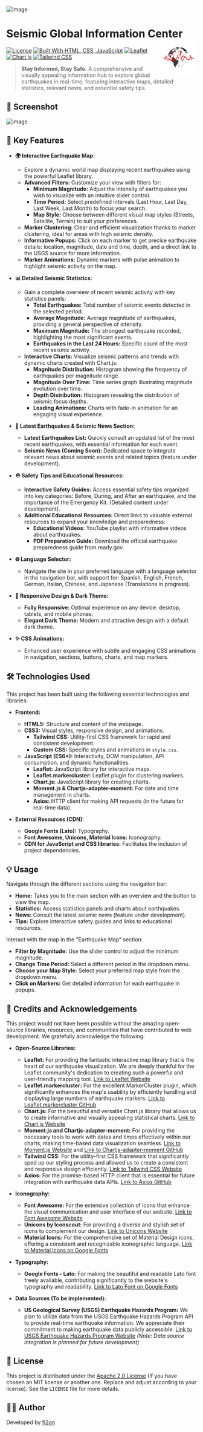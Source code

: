 ![image](https://github.com/user-attachments/assets/f80faa7b-1b2f-4d2e-82ad-7c84dc1b7236)

# Seismic Global Information Center <img src="img/favicon.png" width="95" height="95" align="right" />

[![License](https://img.shields.io/badge/License-Apache-red.svg)](LICENSE)  [![Built With HTML, CSS, JavaScript](https://img.shields.io/badge/Built%20with-HTML%20%7C%20CSS%20%7C%20JavaScript-orange)](https://developer.mozilla.org/en-US/docs/Web/HTML)
[![Leaflet](https://img.shields.io/badge/Map-Leaflet-0078A8?logo=leaflet&logoColor=white)](https://leafletjs.com/)
[![Chart.js](https://img.shields.io/badge/Charts-Chart.js-FF6384?logo=chart.js&logoColor=white)](https://www.chartjs.org/)
[![Tailwind CSS](https://img.shields.io/badge/Styling-Tailwind%20CSS-06B6D4?logo=tailwindcss&logoColor=white)](https://tailwindcss.com/)

> **Stay Informed, Stay Safe.** A comprehensive and visually appealing information hub to explore global earthquakes in real-time, featuring interactive maps, detailed statistics, relevant news, and essential safety tips.

## 📸 Screenshot

![image](https://github.com/user-attachments/assets/acbf9fe4-5cce-49e1-a1cd-637e076c6162)


## 🚀 Key Features

*   **🌍 Interactive Earthquake Map:**
    *   Explore a dynamic world map displaying recent earthquakes using the powerful Leaflet library.
    *   **Advanced Filters:** Customize your view with filters for:
        *   **Minimum Magnitude:** Adjust the intensity of earthquakes you wish to visualize with an intuitive slider control.
        *   **Time Period:** Select predefined intervals (Last Hour, Last Day, Last Week, Last Month) to focus your search.
        *   **Map Style:** Choose between different visual map styles (Streets, Satellite, Terrain) to suit your preferences.
    *   **Marker Clustering:** Clear and efficient visualization thanks to marker clustering, ideal for areas with high seismic density.
    *   **Informative Popups:** Click on each marker to get precise earthquake details: location, magnitude, date and time, depth, and a direct link to the USGS source for more information.
    *   **Marker Animations:** Dynamic markers with pulse animation to highlight seismic activity on the map.

*   **📊 Detailed Seismic Statistics:**
    *   Gain a complete overview of recent seismic activity with key statistics panels:
        *   **Total Earthquakes:** Total number of seismic events detected in the selected period.
        *   **Average Magnitude:** Average magnitude of earthquakes, providing a general perspective of intensity.
        *   **Maximum Magnitude:** The strongest earthquake recorded, highlighting the most significant events.
        *   **Earthquakes in the Last 24 Hours:** Specific count of the most recent seismic activity.
    *   **Interactive Charts:** Visualize seismic patterns and trends with dynamic charts created with Chart.js:
        *   **Magnitude Distribution:** Histogram showing the frequency of earthquakes per magnitude range.
        *   **Magnitude Over Time:** Time series graph illustrating magnitude evolution over time.
        *   **Depth Distribution:** Histogram revealing the distribution of seismic focus depths.
        *   **Loading Animations:** Charts with fade-in animation for an engaging visual experience.

*   **📰 Latest Earthquakes & Seismic News Section:**
    *   **Latest Earthquakes List:** Quickly consult an updated list of the most recent earthquakes, with essential information for each event.
    *   **Seismic News (Coming Soon):** Dedicated space to integrate relevant news about seismic events and related topics (feature under development).

*   **⛑️ Safety Tips and Educational Resources:**
    *   **Interactive Safety Guides:** Access essential safety tips organized into key categories: Before, During, and After an earthquake, and the importance of the Emergency Kit. (Detailed content under development).
    *   **Additional Educational Resources:** Direct links to valuable external resources to expand your knowledge and preparedness:
        *   **Educational Videos:** YouTube playlist with informative videos about earthquakes.
        *   **PDF Preparation Guide:** Download the official earthquake preparedness guide from ready.gov.

*   **🌐 Language Selector:**
    *   Navigate the site in your preferred language with a language selector in the navigation bar, with support for: Spanish, English, French, German, Italian, Chinese, and Japanese (Translations in progress).

*   **📱 Responsive Design & Dark Theme:**
    *   **Fully Responsive:** Optimal experience on any device: desktop, tablets, and mobile phones.
    *   **Elegant Dark Theme:** Modern and attractive design with a default dark theme.

*   **✨ CSS Animations:**
    *   Enhanced user experience with subtle and engaging CSS animations in navigation, sections, buttons, charts, and map markers.

## 🛠️ Technologies Used

This project has been built using the following essential technologies and libraries:

*   **Frontend:**
    *   **HTML5:** Structure and content of the webpage.
    *   **CSS3:** Visual styles, responsive design, and animations.
        *   **Tailwind CSS:** Utility-first CSS framework for rapid and consistent development.
        *   **Custom CSS:** Specific styles and animations in `style.css`.
    *   **JavaScript (ES6+):** Interactivity, DOM manipulation, API consumption, and dynamic functionalities.
        *   **Leaflet:** JavaScript library for interactive maps.
        *   **Leaflet.markercluster:** Leaflet plugin for clustering markers.
        *   **Chart.js:** JavaScript library for creating charts.
        *   **Moment.js & Chartjs-adapter-moment:** For date and time management in charts.
        *   **Axios:** HTTP client for making API requests (in the future for real-time data).

*   **External Resources (CDN):**
    *   **Google Fonts (Lato):** Typography.
    *   **Font Awesome, Unicons, Material Icons:** Iconography.
    *   **CDN for JavaScript and CSS libraries:** Facilitates the inclusion of project dependencies.

## 💡 Usage

Navigate through the different sections using the navigation bar:

*   **Home:** Takes you to the main section with an overview and the button to view the map.
*   **Statistics:** Access statistics panels and charts about earthquakes.
*   **News:** Consult the latest seismic news (feature under development).
*   **Tips:** Explore interactive safety guides and links to educational resources.

Interact with the map in the "Earthquake Map" section:

*   **Filter by Magnitude:** Use the slider control to adjust the minimum magnitude.
*   **Change Time Period:** Select a different period in the dropdown menu.
*   **Choose your Map Style:** Select your preferred map style from the dropdown menu.
*   **Click on Markers:** Get detailed information for each earthquake in popups.

## 🙏 Credits and Acknowledgements

This project would not have been possible without the amazing open-source libraries, resources, and communities that have contributed to web development.  We gratefully acknowledge the following:

*   **Open-Source Libraries:**
    *   **Leaflet:**  For providing the fantastic interactive map library that is the heart of our earthquake visualization. We are deeply thankful for the Leaflet community's dedication to creating such a powerful and user-friendly mapping tool. [Link to Leaflet Website](https://leafletjs.com/)
    *   **Leaflet.markercluster:** For the excellent MarkerCluster plugin, which significantly enhances the map's usability by efficiently handling and displaying large numbers of earthquake markers. [Link to Leaflet.markercluster GitHub](https://github.com/Leaflet/Leaflet.markercluster)
    *   **Chart.js:** For the beautiful and versatile Chart.js library that allows us to create informative and visually appealing statistical charts. [Link to Chart.js Website](https://www.chartjs.org/)
    *   **Moment.js and Chartjs-adapter-moment:** For providing the necessary tools to work with dates and times effectively within our charts, making time-based data visualization seamless. [Link to Moment.js Website](https://momentjs.com/) and [Link to Chartjs-adapter-moment GitHub](https://github.com/chartjs/chartjs-adapter-moment)
    *   **Tailwind CSS:** For the utility-first CSS framework that significantly sped up our styling process and allowed us to create a consistent and responsive design efficiently.  [Link to Tailwind CSS Website](https://tailwindcss.com/)
    *   **Axios:** For the promise-based HTTP client that is essential for future integration with earthquake data APIs. [Link to Axios GitHub](https://github.com/axios/axios)

*   **Iconography:**
    *   **Font Awesome:** For the extensive collection of icons that enhance the visual communication and user interface of our website. [Link to Font Awesome Website](https://fontawesome.com/)
    *   **Unicons by Iconscout:** For providing a diverse and stylish set of icons to complement our design. [Link to Unicons Website](https://unicons.iconscout.com/)
    *   **Material Icons:** For the comprehensive set of Material Design icons, offering a consistent and recognizable iconographic language. [Link to Material Icons on Google Fonts](https://fonts.google.com/icons)

*   **Typography:**
    *   **Google Fonts - Lato:** For making the beautiful and readable Lato font freely available, contributing significantly to the website's typography and readability. [Link to Lato Font on Google Fonts](https://fonts.google.com/specimen/Lato)

*   **Data Sources (To be implemented):**
    *   **US Geological Survey (USGS) Earthquake Hazards Program:** We plan to utilize data from the USGS Earthquake Hazards Program API to provide real-time earthquake information. We appreciate their commitment to making earthquake data publicly accessible. [Link to USGS Earthquake Hazards Program Website](https://www.usgs.gov/natural-hazards/earthquake-hazards/earthquakes)  *(Note: Data source integration is planned for future development)*

## 📝 License

This project is distributed under the [Apache 2.0 License](LICENSE) (If you have chosen an MIT license or another one. Replace and adjust according to your license). See the `LICENSE` file for more details.

## 🧑‍💻 Author

Developed by [fl2on](https://github.com/fl2on/)
